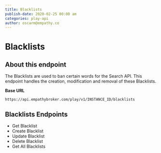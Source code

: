 ```yaml
---
title: Blacklists
publish-date: 2020-02-25 00:00 am
categories: play-api
author: oscarm@empathy.co
---
```


# Blacklists

## About this endpoint
The Blacklists are used to ban certain words for the Search API. This endpoint handles the creation, modification and removal of these Blacklists.

**Base URL**

`https://api.empathybroker.com/play/v1/INSTANCE_ID/blacklists`

## Blacklists Endpoints
* Get Blacklist
* Create Blacklist
* Update Blacklist
* Delete Blacklist
* Get All Blacklists

